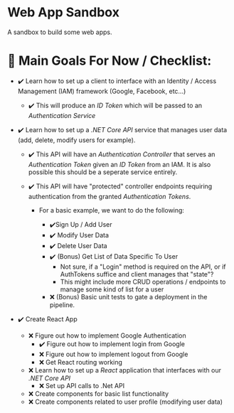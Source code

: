 # Web App Sandbox

A sandbox to build some web apps.

# 🥅 Main Goals For Now / Checklist:

- ✔️ Learn how to set up a client to interface with an Identity / Access Management (IAM) framework (Google, Facebook, etc...)

    - ✔️ This will produce an *ID Token* which will be passed to an *Authentication Service*

- ✔️ Learn how to set up a _.NET Core API_ service that manages user data (add, delete, modify users for example).

    - ✔️ This API will have an *Authentication Controller* that serves an *Authentication Token* given an *ID Token* from an IAM.  It is also possible this should be a seperate service entirely.

    - ✔️ This API will have "protected" controller endpoints requiring authentication from the granted *Authentication Tokens*.

        - For a basic example, we want to do the following:

            - ✔️Sign Up / Add User
            - ✔️ Modify User Data
            - ✔️ Delete User Data
            - ✔️ (Bonus) Get List of Data Specific To User
                - Not sure, if a "Login" method is required on the API, or if AuthTokens suffice and client manages that "state"?
                - This might include more CRUD operations / endpoints to manage some kind of list for a user
            - ❌ (Bonus) Basic unit tests to gate a deployment in the pipeline.
                

- ✔️ Create React App 
    - ❌ Figure out how to implement Google Authentication
        - ✔️ Figure out how to implement login from Google
        - ❌ Figure out how to implement logout from Google
        - ❌ Get React routing working
    - ❌ Learn how to set up a _React_ application that interfaces with our _.NET Core API_
        - ❌ Set up API calls to .Net API
    - ❌ Create components for basic list functionality
    - ❌ Create components related to user profile (modifying user data)
